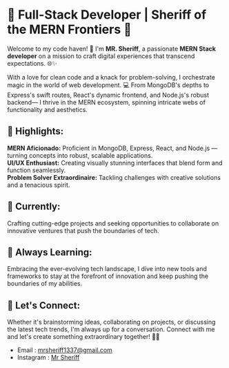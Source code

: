 # 🚀 Full-Stack Developer | Sheriff of the MERN Frontiers 🌟

Welcome to my code haven! 👋 I'm **MR. Sheriff**, a passionate **MERN Stack developer** on a mission to craft digital experiences that transcend expectations. 🌐✨

With a love for clean code and a knack for problem-solving, I orchestrate magic in the world of web development. 💻 From MongoDB's depths to Express's swift routes, React's dynamic frontend, and Node.js's robust backend— I thrive in the MERN ecosystem, spinning intricate webs of functionality and aesthetics.

## 🌟 Highlights:

**MERN Aficionado:** Proficient in MongoDB, Express, React, and Node.js — turning concepts into robust, scalable applications. </br>
**UI/UX Enthusiast:** Creating visually stunning interfaces that blend form and function seamlessly. </br>
**Problem Solver Extraordinaire:** Tackling challenges with creative solutions and a tenacious spirit. </br>

## 🔭 Currently: 
Crafting cutting-edge projects and seeking opportunities to collaborate on innovative ventures that push the boundaries of tech.

## 🌱 Always Learning: 
Embracing the ever-evolving tech landscape, I dive into new tools and frameworks to stay at the forefront of innovation and keep pushing the boundaries of my abilities.

## 🤝 Let's Connect: 
Whether it's brainstorming ideas, collaborating on projects, or discussing the latest tech trends, I'm always up for a conversation. Connect with me and let's create something extraordinary together! 🌟✨
* Email : mrsheriff1337@gmail.com
* Instagram : [Mr Sheriff](https://www.instagram.com/mrsheriff1337) 

